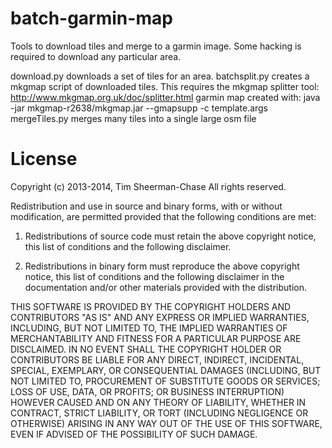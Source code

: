 batch-garmin-map
================

Tools to download tiles and merge to a garmin image. Some hacking is required to download any particular area.

download.py downloads a set of tiles for an area.
batchsplit.py creates a mkgmap script of downloaded tiles. This requires the mkgmap splitter tool: http://www.mkgmap.org.uk/doc/splitter.html
garmin map created with: java -jar mkgmap-r2638/mkgmap.jar --gmapsupp -c template.args
mergeTiles.py merges many tiles into a single large osm file 

License
=======

Copyright (c) 2013-2014, Tim Sheerman-Chase
All rights reserved.

Redistribution and use in source and binary forms, with or without modification, are permitted provided that the following conditions are met:

1. Redistributions of source code must retain the above copyright notice, this list of conditions and the following disclaimer.

2. Redistributions in binary form must reproduce the above copyright notice, this list of conditions and the following disclaimer in the documentation and/or other materials provided with the distribution.

THIS SOFTWARE IS PROVIDED BY THE COPYRIGHT HOLDERS AND CONTRIBUTORS "AS IS" AND ANY EXPRESS OR IMPLIED WARRANTIES, INCLUDING, BUT NOT LIMITED TO, THE IMPLIED WARRANTIES OF MERCHANTABILITY AND FITNESS FOR A PARTICULAR PURPOSE ARE DISCLAIMED. IN NO EVENT SHALL THE COPYRIGHT HOLDER OR CONTRIBUTORS BE LIABLE FOR ANY DIRECT, INDIRECT, INCIDENTAL, SPECIAL, EXEMPLARY, OR CONSEQUENTIAL DAMAGES (INCLUDING, BUT NOT LIMITED TO, PROCUREMENT OF SUBSTITUTE GOODS OR SERVICES; LOSS OF USE, DATA, OR PROFITS; OR BUSINESS INTERRUPTION) HOWEVER CAUSED AND ON ANY THEORY OF LIABILITY, WHETHER IN CONTRACT, STRICT LIABILITY, OR TORT (INCLUDING NEGLIGENCE OR OTHERWISE) ARISING IN ANY WAY OUT OF THE USE OF THIS SOFTWARE, EVEN IF ADVISED OF THE POSSIBILITY OF SUCH DAMAGE.

